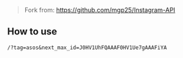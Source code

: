 > Fork from: https://github.com/mgp25/Instagram-API

 ## How to use
 ```
/?tag=asos&next_max_id=J0HV1UhFQAAAF0HV1Ue7gAAAFiYA
```
